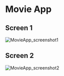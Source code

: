 # Movie App

## Screen 1
![MovieApp_screenshot1](https://user-images.githubusercontent.com/55583961/115024084-3c350200-9edd-11eb-99ab-f7cf3e9649bb.png)

## Screen 2
![MovieApp_screenshot2](https://user-images.githubusercontent.com/55583961/115024158-54a51c80-9edd-11eb-9086-bc7fb7e6708f.png)

